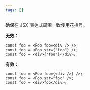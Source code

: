 ```yaml
---
tags: []
---
```


确保在 JSX 表达式周围一致使用花括号。

**无效：**

```tsx
const foo = <Foo foo=<div /> />;
const foo = <Foo str={"foo"} />;
const foo = <div>{"foo"}</div>;
```

**有效：**

```tsx
const foo = <Foo foo={<div />} />;
const foo = <Foo str="foo" />;
const foo = <div>foo</div>;
```